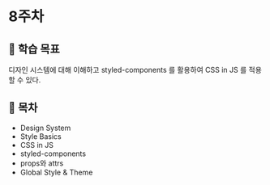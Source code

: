 # 8주차

## :whale2: 학습 목표

디자인 시스템에 대해 이해하고 styled-components 를 활용하여 CSS in JS 를 적용할 수 있다.

## :whale2: 목차

* Design System
* Style Basics
* CSS in JS
* styled-components
* props와 attrs
* Global Style & Theme
